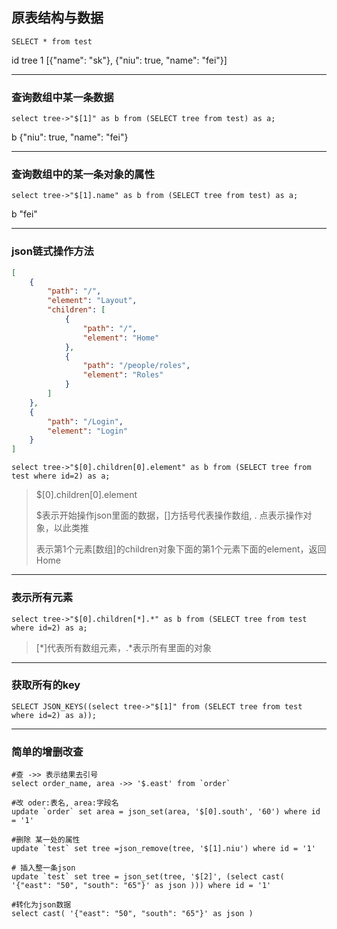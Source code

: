 ## 原表结构与数据

``````mysql
SELECT * from test
``````

id	tree
1	[{"name": "sk"}, {"niu": true, "name": "fei"}]

***

### 查询数组中某一条数据

`````mysql
select tree->"$[1]" as b from (SELECT tree from test) as a;
`````

b
{"niu": true, "name": "fei"}

***

### 查询数组中的某一条对象的属性

`````mysql
select tree->"$[1].name" as b from (SELECT tree from test) as a;
`````

b
"fei"

***

### json链式操作方法

``````json
[
    {
        "path": "/", 
        "element": "Layout", 
        "children": [
            {
                "path": "/", 
                "element": "Home"
            }, 
            {
                "path": "/people/roles", 
                "element": "Roles"
            }
        ]
    }, 
    {
        "path": "/Login", 
        "element": "Login"
    }
]
``````

``````mysql
select tree->"$[0].children[0].element" as b from (SELECT tree from test where id=2) as a;
``````

> $[0].children[0].element
>
> $表示开始操作json里面的数据，[]方括号代表操作数组, . 点表示操作对象，以此类推
>
> 表示第1个元素[数组]的children对象下面的第1个元素下面的element，返回Home

***

### 表示所有元素

```mysql
select tree->"$[0].children[*].*" as b from (SELECT tree from test where id=2) as a;
```

> [\*]代表所有数组元素，.\*表示所有里面的对象

***

### 获取所有的key

```mysql
SELECT JSON_KEYS((select tree->"$[1]" from (SELECT tree from test where id=2) as a));
```

***

### 简单的增删改查

[文档在这]: https://zhuanlan.zhihu.com/p/158353284

```mysql
#查 ->> 表示结果去引号
select order_name, area ->> '$.east' from `order` 

#改 oder:表名, area:字段名
update `order` set area = json_set(area, '$[0].south', '60') where id = '1' 

#删除 某一处的属性
update `test` set tree =json_remove(tree, '$[1].niu') where id = '1'

# 插入整一条json
update `test` set tree = json_set(tree, '$[2]', (select cast( '{"east": "50", "south": "65"}' as json ))) where id = '1'

#转化为json数据
select cast( '{"east": "50", "south": "65"}' as json )
```

